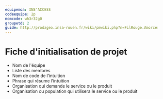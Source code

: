 ```yaml
---
equipemoa: INS'ACCESS
codeequipe: 2p
nomcode: wh3r32g0
groupetd: 2
guide: http://prodageo.insa-rouen.fr/wiki/pmwiki.php?n=FilRouge.AmorcerProjet
---
```

# Fiche d'initialisation de projet

- Nom de l'équipe
- Liste des membres
- Nom de code de l'intuition
- Phrase qui résume l'intuition
- Organisation qui demande le service ou le produit
- Organisation ou population qui utilisera le service ou le produit
